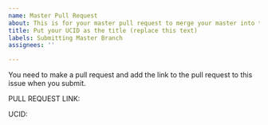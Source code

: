```yaml
---
name: Master Pull Request
about: This is for your master pull request to merge your master into this repo.
title: Put your UCID as the title (replace this text)
labels: Submitting Master Branch
assignees: ''

---
```



You need to make a pull request and add the link to the pull request to this issue when you submit.  

PULL REQUEST LINK:

UCID: